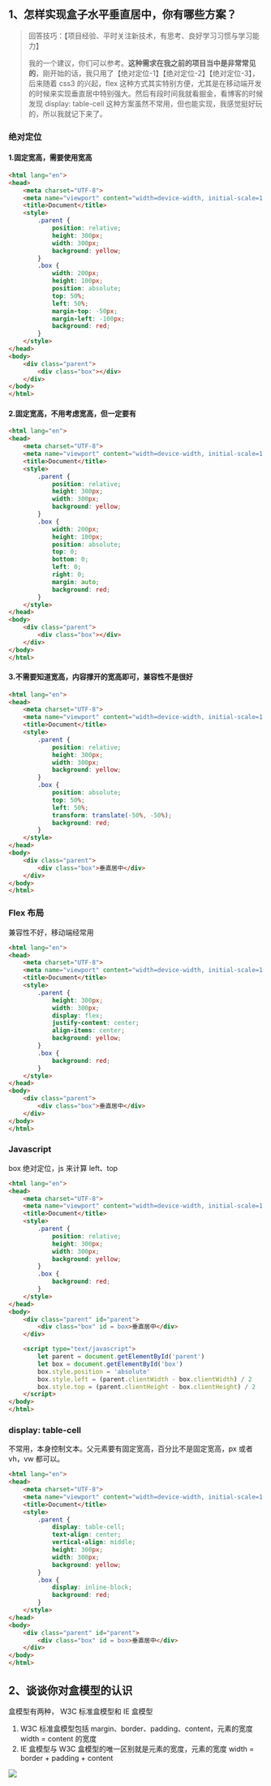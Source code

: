 ## 1、怎样实现盒子水平垂直居中，你有哪些方案？

> 回答技巧：【项目经验、平时关注新技术，有思考、良好学习习惯与学习能力】
>
> 我的一个建议，你们可以参考。**这种需求在我之前的项目当中是非常常见的**，刚开始的话，我只用了【绝对定位-1】【绝对定位-2】【绝对定位-3】，后来随着 css3 的兴起，flex 这种方式其实特别方便，尤其是在移动端开发的时候来实现垂直居中特别强大。然后有段时间我就看掘金，看博客的时候发现 display: table-cell 这种方案虽然不常用，但也能实现，我感觉挺好玩的，所以我就记下来了。

### 绝对定位

#### 1.固定宽高，需要使用宽高

```html
<html lang="en">
<head>
    <meta charset="UTF-8">
    <meta name="viewport" content="width=device-width, initial-scale=1.0">
    <title>Document</title>
    <style>
        .parent {
            position: relative;
            height: 300px;
            width: 300px;
            background: yellow;
        }
        .box {
            width: 200px;
            height: 100px;
            position: absolute;
            top: 50%;
            left: 50%;
            margin-top: -50px;
            margin-left: -100px;
            background: red;
        }
    </style>
</head>
<body>
    <div class="parent">
        <div class="box"></div>
    </div>
</body>
</html>
```

#### 2.固定宽高，不用考虑宽高，但一定要有

```html
<html lang="en">
<head>
    <meta charset="UTF-8">
    <meta name="viewport" content="width=device-width, initial-scale=1.0">
    <title>Document</title>
    <style>
        .parent {
            position: relative;
            height: 300px;
            width: 300px;
            background: yellow;
        }
        .box {
            width: 200px;
            height: 100px;
            position: absolute;
            top: 0;
            bottom: 0;
            left: 0;
            right: 0;
            margin: auto;
            background: red;
        }
    </style>
</head>
<body>
    <div class="parent">
        <div class="box"></div>
    </div>
</body>
</html>
```

#### 3.不需要知道宽高，内容撑开的宽高即可，**兼容性不是很好**

```html
<html lang="en">
<head>
    <meta charset="UTF-8">
    <meta name="viewport" content="width=device-width, initial-scale=1.0">
    <title>Document</title>
    <style>
        .parent {
            position: relative;
            height: 300px;
            width: 300px;
            background: yellow;
        }
        .box {
            position: absolute;
            top: 50%;
            left: 50%;
            transform: translate(-50%, -50%);
            background: red;
        }
    </style>
</head>
<body>
    <div class="parent">
        <div class="box">垂直居中</div>
    </div>
</body>
</html>
```

### Flex 布局

兼容性不好，移动端经常用

```html
<html lang="en">
<head>
    <meta charset="UTF-8">
    <meta name="viewport" content="width=device-width, initial-scale=1.0">
    <title>Document</title>
    <style>
        .parent {
            height: 300px;
            width: 300px;
            display: flex;
            justify-content: center;
            align-items: center;
            background: yellow;
        }
        .box {
            background: red;
        }
    </style>
</head>
<body>
    <div class="parent">
        <div class="box">垂直居中</div>
    </div>
</body>
</html>
```

### Javascript

box 绝对定位，js 来计算 left、top

```html
<html lang="en">
<head>
    <meta charset="UTF-8">
    <meta name="viewport" content="width=device-width, initial-scale=1.0">
    <title>Document</title>
    <style>
        .parent {
            position: relative;
            height: 300px;
            width: 300px;
            background: yellow;
        }
        .box {
            background: red;
        }
    </style>
</head>
<body>
    <div class="parent" id="parent">
        <div class="box" id = box>垂直居中</div>
    </div>

    <script type="text/javascript">
        let parent = document.getElementById('parent')
        let box = document.getElementById('box')
        box.style.position = 'absolute'
        box.style.left = (parent.clientWidth - box.clientWidth) / 2
        box.style.top = (parent.clientHeight - box.clientHeight) / 2
    </script>
</body>
</html>
```

### display: table-cell

不常用，本身控制文本。父元素要有固定宽高，百分比不是固定宽高，px 或者 vh，vw 都可以。

```html
<html lang="en">
<head>
    <meta charset="UTF-8">
    <meta name="viewport" content="width=device-width, initial-scale=1.0">
    <title>Document</title>
    <style>
        .parent {
            display: table-cell;
            text-align: center;
            vertical-align: middle;
            height: 300px;
            width: 300px;
            background: yellow;
        }
        .box {
            display: inline-block;
            background: red;
        }
    </style>
</head>
<body>
    <div class="parent" id="parent">
        <div class="box" id = box>垂直居中</div>
    </div>
</body>
</html>
```

## 2、谈谈你对盒模型的认识

盒模型有两种， W3C 标准盒模型和 IE 盒模型  
1. W3C 标准盒模型包括 margin、border、padding、content，元素的宽度 width = content 的宽度
2. IE 盒模型与 W3C 盒模型的唯一区别就是元素的宽度，元素的宽度 width = border + padding + content

![](..\Images\box-sizing.png)